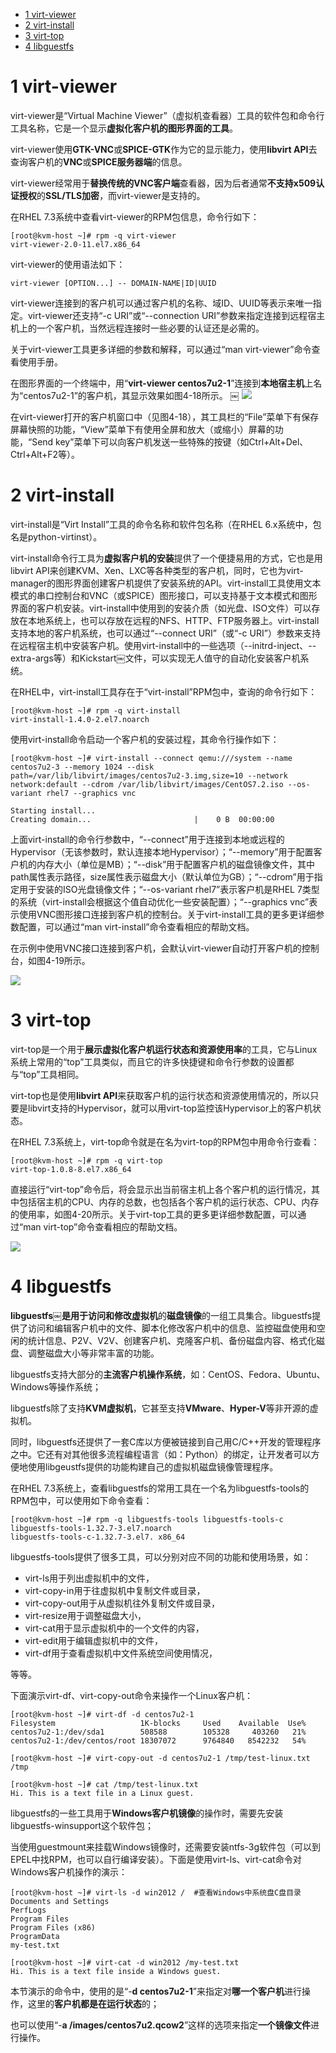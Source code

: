 
<!-- @import "[TOC]" {cmd="toc" depthFrom=1 depthTo=6 orderedList=false} -->

<!-- code_chunk_output -->

* [1 virt\-viewer](#1-virt-viewer)
* [2 virt-install](#2-virt-install)
* [3 virt\-top](#3-virt-top)
* [4 libguestfs](#4-libguestfs)

<!-- /code_chunk_output -->

# 1 virt\-viewer

virt\-viewer是“Virtual Machine Viewer”（虚拟机查看器）工具的软件包和命令行工具名称，它是一个显示**虚拟化客户机的图形界面的工具**。

virt\-viewer使用**GTK\-VNC**或**SPICE\-GTK**作为它的显示能力，使用**libvirt API**去查询客户机的**VNC**或**SPICE服务器端**的信息。

virt\-viewer经常用于**替换传统的VNC客户端**查看器，因为后者通常**不支持x509认证授权**的**SSL/TLS加密**，而virt\-viewer是支持的。

在RHEL 7.3系统中查看virt\-viewer的RPM包信息，命令行如下：

```
[root@kvm-host ~]# rpm -q virt-viewer￼
virt-viewer-2.0-11.el7.x86_64
```

virt-viewer的使用语法如下：

```
virt-viewer [OPTION...] -- DOMAIN-NAME|ID|UUID
```

virt\-viewer连接到的客户机可以通过客户机的名称、域ID、UUID等表示来唯一指定。virt\-viewer还支持“\-c URI”或“\-\-connection URI”参数来指定连接到远程宿主机上的一个客户机，当然远程连接时一些必要的认证还是必需的。

关于virt\-viewer工具更多详细的参数和解释，可以通过“man virt\-viewer”命令查看使用手册。

在图形界面的一个终端中，用“**virt\-viewer centos7u2\-1**”连接到**本地宿主机**上名为“centos7u2\-1”的客户机，其显示效果如图4-18所示。
￼
![](./images/2019-05-19-19-22-47.png)

在virt\-viewer打开的客户机窗口中（见图4\-18），其工具栏的“File”菜单下有保存屏幕快照的功能，“View”菜单下有使用全屏和放大（或缩小）屏幕的功能，“Send key”菜单下可以向客户机发送一些特殊的按键（如Ctrl\+Alt\+Del、Ctrl\+Alt\+F2等）。

# 2 virt-install

virt\-install是“Virt Install”工具的命令名称和软件包名称（在RHEL 6.x系统中，包名是python\-virtinst）。

virt\-install命令行工具为**虚拟客户机的安装**提供了一个便捷易用的方式，它也是用libvirt API来创建KVM、Xen、LXC等各种类型的客户机，同时，它也为virt\-manager的图形界面创建客户机提供了安装系统的API。virt-install工具使用文本模式的串口控制台和VNC（或SPICE）图形接口，可以支持基于文本模式和图形界面的客户机安装。virt\-install中使用到的安装介质（如光盘、ISO文件）可以存放在本地系统上，也可以存放在远程的NFS、HTTP、FTP服务器上。virt-install支持本地的客户机系统，也可以通过“\-\-connect URI”（或“\-c URI”）参数来支持在远程宿主机中安装客户机。使用virt\-install中的一些选项（\-\-initrd-inject、\-\-extra-args等）和Kickstart￼文件，可以实现无人值守的自动化安装客户机系统。

在RHEL中，virt\-install工具存在于“virt\-install”RPM包中，查询的命令行如下：

```
[root@kvm-host ~]# rpm -q virt-install￼
virt-install-1.4.0-2.el7.noarch
```

使用virt-install命令启动一个客户机的安装过程，其命令行操作如下：

```
[root@kvm-host ~]# virt-install --connect qemu:///system --name centos7u2-3 --memory 1024 --disk path=/var/lib/libvirt/images/centos7u2-3.img,size=10 --network network:default --cdrom /var/lib/libvirt/images/CentOS7.2.iso --os-variant rhel7 --graphics vnc￼
￼
Starting install...￼
Creating domain...                       |    0 B  00:00:00
```

上面virt\-install的命令行参数中，“\-\-connect”用于连接到本地或远程的Hypervisor（无该参数时，默认连接本地Hypervisor）；“\-\-memory”用于配置客户机的内存大小（单位是MB）；“\-\-disk”用于配置客户机的磁盘镜像文件，其中path属性表示路径，size属性表示磁盘大小（默认单位为GB）；“\-\-cdrom”用于指定用于安装的ISO光盘镜像文件；“\-\-os\-variant rhel7”表示客户机是RHEL 7类型的系统（virt\-install会根据这个值自动优化一些安装配置）；“\-\-graphics vnc”表示使用VNC图形接口连接到客户机的控制台。关于virt\-install工具的更多更详细参数配置，可以通过“man virt\-install”命令查看相应的帮助文档。

在示例中使用VNC接口连接到客户机，会默认virt-viewer自动打开客户机的控制台，如图4\-19所示。

![](./images/2019-05-19-19-28-56.png)

# 3 virt\-top

virt\-top是一个用于**展示虚拟化客户机运行状态和资源使用率**的工具，它与Linux系统上常用的“top”工具类似，而且它的许多快捷键和命令行参数的设置都与“top”工具相同。

virt\-top也是使用**libvirt API**来获取客户机的运行状态和资源使用情况的，所以只要是libvirt支持的Hypervisor，就可以用virt\-top监控该Hypervisor上的客户机状态。

在RHEL 7.3系统上，virt\-top命令就是在名为virt\-top的RPM包中用命令行查看：

```
[root@kvm-host ~]# rpm -q virt-top￼
virt-top-1.0.8-8.el7.x86_64
```

直接运行“virt-top”命令后，将会显示出当前宿主机上各个客户机的运行情况，其中包括宿主机的CPU、内存的总数，也包括各个客户机的运行状态、CPU、内存的使用率，如图4-20所示。关于virt-top工具的更多更详细参数配置，可以通过“man virt\-top”命令查看相应的帮助文档。

![](./images/2019-05-19-19-29-44.png)

# 4 libguestfs

**libguestfs￼**是用于**访问和修改虚拟机**的**磁盘镜像**的一组工具集合。libguestfs提供了访问和编辑客户机中的文件、脚本化修改客户机中的信息、监控磁盘使用和空闲的统计信息、P2V、V2V、创建客户机、克隆客户机、备份磁盘内容、格式化磁盘、调整磁盘大小等非常丰富的功能。

libguestfs支持大部分的**主流客户机操作系统**，如：CentOS、Fedora、Ubuntu、Windows等操作系统；

libguestfs除了支持**KVM虚拟机**，它甚至支持**VMware**、**Hyper\-V**等非开源的虚拟机。

同时，libguestfs还提供了一套C库以方便被链接到自己用C/C\+\+开发的管理程序之中。它还有对其他很多流程编程语言（如：Python）的绑定，让开发者可以方便地使用libgeustfs提供的功能构建自己的虚拟机磁盘镜像管理程序。

在RHEL 7.3系统上，查看libguestfs的常用工具在一个名为libguestfs\-tools的RPM包中，可以使用如下命令查看：

```
[root@kvm-host ~]# rpm -q libguestfs-tools libguestfs-tools-c￼
libguestfs-tools-1.32.7-3.el7.noarch￼
libguestfs-tools-c-1.32.7-3.el7. x86_64
```

libguestfs\-tools提供了很多工具，可以分别对应不同的功能和使用场景，如：

- virt\-ls用于列出虚拟机中的文件，
- virt\-copy\-in用于往虚拟机中复制文件或目录，
- virt\-copy\-out用于从虚拟机往外复制文件或目录，
- virt\-resize用于调整磁盘大小，
- virt\-cat用于显示虚拟机中的一个文件的内容，
- virt\-edit用于编辑虚拟机中的文件，
- virt\-df用于查看虚拟机中文件系统空间使用情况，

等等。

下面演示virt\-df、virt\-copy\-out命令来操作一个Linux客户机：

```
[root@kvm-host ~]# virt-df -d centos7u2-1￼
Filesystem                   1K-blocks     Used    Available  Use%￼
centos7u2-1:/dev/sda1        508588        105328     403260   21%￼
centos7u2-1:/dev/centos/root 18307072      9764840   8542232   54%￼
￼
[root@kvm-host ~]# virt-copy-out -d centos7u2-1 /tmp/test-linux.txt /tmp￼
￼
[root@kvm-host ~]# cat /tmp/test-linux.txt￼
Hi. This is a text file in a Linux guest.
```

libguestfs的一些工具用于**Windows客户机镜像**的操作时，需要先安装libguestfs\-winsupport这个软件包；

当使用guestmount来挂载Windows镜像时，还需要安装ntfs\-3g软件包（可以到EPEL中找RPM，也可以自行编译安装）。下面是使用virt\-ls、virt\-cat命令对Windows客户机操作的演示：

```
[root@kvm-host ~]# virt-ls -d win2012 /  #查看Windows中系统盘C盘目录￼
Documents and Settings￼
PerfLogs￼
Program Files￼
Program Files (x86)￼
ProgramData￼
my-test.txt￼
￼
[root@kvm-host ~]# virt-cat -d win2012 /my-test.txt￼
Hi. This is a text file inside a Windows guest.
```

本节演示的命令中，使用的是“\-**d centos7u2\-1**”来指定对**哪一个客户机**进行操作，这里的**客户机都是在运行状态**的；

也可以使用“\-**a /images/centos7u2.qcow2**”这样的选项来指定**一个镜像文件**进行操作。


